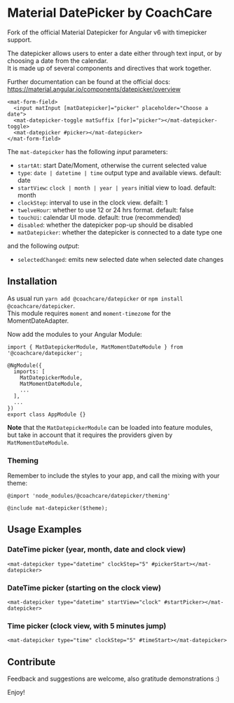 # Material DatePicker by CoachCare

Fork of the official Material Datepicker for Angular v6 with timepicker support.

The datepicker allows users to enter a date either through text input, or by choosing a date from the calendar.  
It is made up of several components and directives that work together.

Further documentation can be found at the official docs:
https://material.angular.io/components/datepicker/overview

```
<mat-form-field>
  <input matInput [matDatepicker]="picker" placeholder="Choose a date">
  <mat-datepicker-toggle matSuffix [for]="picker"></mat-datepicker-toggle>
  <mat-datepicker #picker></mat-datepicker>
</mat-form-field>
```

The `mat-datepicker` has the following _input_ parameters:

- `startAt`: start Date/Moment, otherwise the current selected value
- `type`: `date | datetime | time` output type and available views. default: date
- `startView`: `clock | month | year | years` initial view to load. default: month
- `clockStep`: interval to use in the clock view. defailt: 1
- `twelveHour`: whether to use 12 or 24 hrs format. default: false
- `touchUi`: calendar UI mode. default: true (recommended)
- `disabled`: whether the datepicker pop-up should be disabled
- `matDatepicker`: whether the datepicker is connected to a date type one

and the following _output_:

- `selectedChanged`: emits new selected date when selected date changes

## Installation

As usual run `yarn add @coachcare/datepicker` or `npm install @coachcare/datepicker`.  
This module requires `moment` and `moment-timezome` for the MomentDateAdapter.

Now add the modules to your Angular Module:

```
import { MatDatepickerModule, MatMomentDateModule } from '@coachcare/datepicker';

@NgModule({
  imports: [
    MatDatepickerModule,
    MatMomentDateModule,
    ...
  ],
  ...
})
export class AppModule {}
```

**Note** that the `MatDatepickerModule` can be loaded into feature modules,  
but take in account that it requires the providers given by `MatMomentDateModule`.

### Theming

Remember to include the styles to your app, and call the mixing with your theme:

```
@import 'node_modules/@coachcare/datepicker/theming'

@include mat-datepicker($theme);
```

## Usage Examples

### DateTime picker (year, month, date and clock view)

```
<mat-datepicker type="datetime" clockStep="5" #pickerStart></mat-datepicker>
```

### DateTime picker (starting on the clock view)

```
<mat-datepicker type="datetime" startView="clock" #startPicker></mat-datepicker>
```

### Time picker (clock view, with 5 minutes jump)

```
<mat-datepicker type="time" clockStep="5" #timeStart></mat-datepicker>
```

## Contribute

Feedback and suggestions are welcome, also gratitude demonstrations :)

Enjoy!
